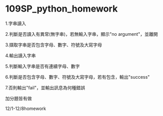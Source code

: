 # 109SP_python_homework

1.字串讀入

2.判斷是否讀入有異常(無字串)，若無輸入字串，顯示"no argument"，並離開

3.擷取字串是否包含字母、數字、符號及大寫字母

4.輸出讀入字串

5.判斷輸入字串是否有連續字母、數字

6.判斷是否包含字母、數字、符號及大寫字母，若有包含，輸出"success"

7.否則輸出"fail"，並輸出訊息為何種錯誤

加分題皆有做

12/1-12/8homework
